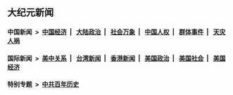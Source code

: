 ## 大纪元新闻

#### 中国新闻 &nbsp;>&nbsp; [中国经济](indexes/ncid283/README.md?03292045) &nbsp;| &nbsp; [大陆政治](indexes/ncid277/README.md?03292045) &nbsp;| &nbsp; [社会万象](indexes/ncid282/README.md?03292045) &nbsp;| &nbsp; [中国人权](indexes/ncid278/README.md?03292045) &nbsp;| &nbsp; [群体事件](indexes/ncid279/README.md?03292045) &nbsp;| &nbsp; [天灾人祸](indexes/ncid280/README.md?03292045)

#### 国际新闻 &nbsp;>&nbsp; [美中关系](indexes/nf1412576/README.md?03292045) &nbsp;| &nbsp; [台湾新闻](indexes/ncid1349361/README.md?03292045) &nbsp;| &nbsp; [香港新闻](indexes/ncid1349362/README.md?03292045) &nbsp;| &nbsp; [美国政治](indexes/ncid1078159/README.md?03292045) &nbsp;| &nbsp; [美国社会](indexes/ncid1078160/README.md?03292045) &nbsp;| &nbsp; [美国经济](indexes/ncid1078158/README.md?03292045)

#### 特别专题 &nbsp;>&nbsp; [中共百年历史](https://github.com/epoch-news/epoch-special/blob/master/README.md?03292045)  

